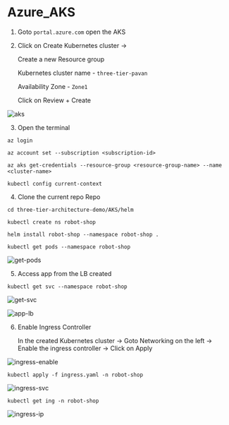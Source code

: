# Azure_AKS

1. Goto `portal.azure.com` open the AKS


2. Click on Create Kubernetes cluster -> 

    Create a new Resource group 
    
    Kubernetes cluster name - `three-tier-pavan`
    
    Availability Zone - `Zone1`
    
    Click on Review + Create

![aks](https://github.com/Pavan-1997/Azure_AKS/assets/32020205/bbaf8d05-671e-4779-9ed3-dbb9bc694efb)


3. Open the terminal

```
az login
```
```
az account set --subscription <subscription-id>
```
```
az aks get-credentials --resource-group <resource-group-name> --name <cluster-name>
```
```
kubectl config current-context
```

4. Clone the current repo Repo 

```
cd three-tier-architecture-demo/AKS/helm
```
```
kubectl create ns robot-shop
```
```
helm install robot-shop --namespace robot-shop .
```
```
kubectl get pods --namespace robot-shop
```
![get-pods](https://github.com/Pavan-1997/Azure_AKS/assets/32020205/119e9c01-9842-4dd7-82a9-1885959afd60)


5. Access app from the LB created

```
kubectl get svc --namespace robot-shop
```
![get-svc](https://github.com/Pavan-1997/Azure_AKS/assets/32020205/d6fdadf5-78e7-4bee-9e2b-b0b896822372)

![app-lb](https://github.com/Pavan-1997/Azure_AKS/assets/32020205/163b58ef-5041-4c7c-944f-b5a6e6557a2f)


6. Enable Ingress Controller 

    In the created Kubernetes cluster -> Goto Networking on the left -> Enable the ingress controller -> Click on Apply 

![ingress-enable](https://github.com/Pavan-1997/Azure_AKS/assets/32020205/69136eec-948f-4913-b895-d9d75475ae4b)

```
kubectl apply -f ingress.yaml -n robot-shop
```

![ingress-svc](https://github.com/Pavan-1997/Azure_AKS/assets/32020205/0c07bbf8-3ca9-482b-98d3-b66aed294905)

```
kubectl get ing -n robot-shop
```

![ingress-ip](https://github.com/Pavan-1997/Azure_AKS/assets/32020205/7cf5cd33-d90b-4f2b-b5bb-90dd0c0a73b5)


